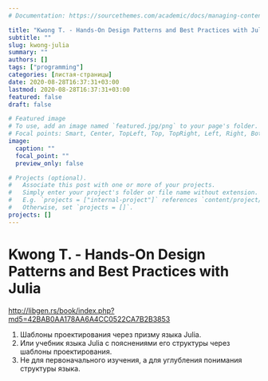 ```yaml
---
# Documentation: https://sourcethemes.com/academic/docs/managing-content/

title: "Kwong T. - Hands-On Design Patterns and Best Practices with Julia"
subtitle: ""
slug: kwong-julia
summary: ""
authors: []
tags: ["programming"]
categories: [листая-страницы]
date: 2020-08-28T16:37:31+03:00
lastmod: 2020-08-28T16:37:31+03:00
featured: false
draft: false

# Featured image
# To use, add an image named `featured.jpg/png` to your page's folder.
# Focal points: Smart, Center, TopLeft, Top, TopRight, Left, Right, BottomLeft, Bottom, BottomRight.
image:
  caption: ""
  focal_point: ""
  preview_only: false

# Projects (optional).
#   Associate this post with one or more of your projects.
#   Simply enter your project's folder or file name without extension.
#   E.g. `projects = ["internal-project"]` references `content/project/deep-learning/index.md`.
#   Otherwise, set `projects = []`.
projects: []
---
```


# Kwong T. - Hands-On Design Patterns and Best Practices with Julia

<http://libgen.rs/book/index.php?md5=42BAB0AA178AA6A4CC0522CA7B2B3853>

<!--more-->

1. Шаблоны проектирования через призму языка Julia. 
2. Или учебник языка Julia с пояснениями его структуры через шаблоны проектирования.
3. Не для первоначального изучения, а для углубления понимания структуры языка.
   

